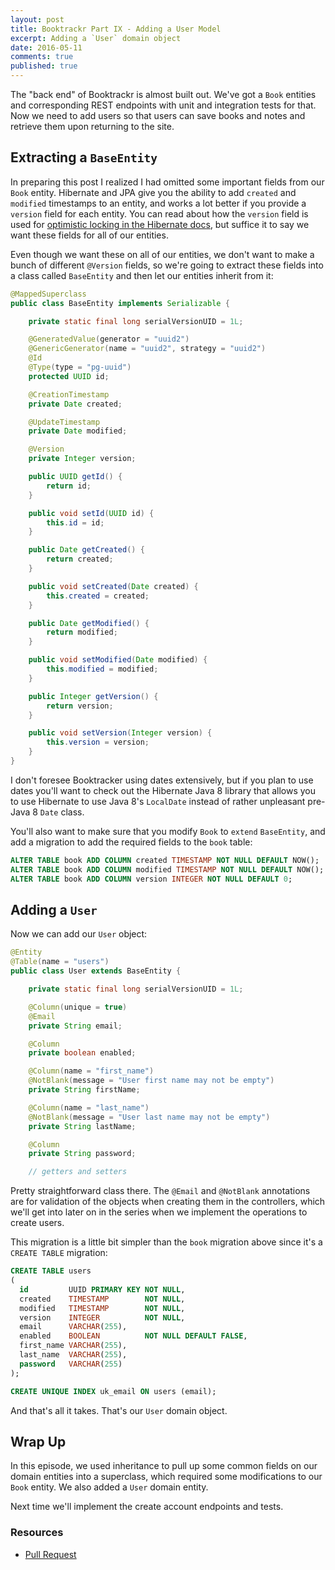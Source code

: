 ```yaml
---
layout: post
title: Booktrackr Part IX - Adding a User Model
excerpt: Adding a `User` domain object
date: 2016-05-11
comments: true
published: true
---
```


The "back end" of Booktrackr is almost built out. We've got a `Book` entities and corresponding REST endpoints with unit and integration tests for that. Now we need to add users so that users can save books and notes and retrieve them upon returning to the site.  

## Extracting a `BaseEntity`

In preparing this post I realized I had omitted some important fields from our `Book` entity. Hibernate and JPA give you the ability to add `created` and `modified` timestamps to an entity, and works a lot better if you provide a `version` field for each entity. You can read about how the `version` field is used for [optimistic locking in the Hibernate docs](http://docs.jboss.org/hibernate/orm/4.3/manual/en-US/html_single/#d5e2898), but suffice it to say we want these fields for all of our entities.

Even though we want these on all of our entities, we don't want to make a bunch of different `@Version` fields, so we're going to extract these fields into a class called `BaseEntity` and then let our entities inherit from it:

```java
@MappedSuperclass
public class BaseEntity implements Serializable {

    private static final long serialVersionUID = 1L;

    @GeneratedValue(generator = "uuid2")
    @GenericGenerator(name = "uuid2", strategy = "uuid2")
    @Id
    @Type(type = "pg-uuid")
    protected UUID id;

    @CreationTimestamp
    private Date created;

    @UpdateTimestamp
    private Date modified;

    @Version
    private Integer version;

    public UUID getId() {
        return id;
    }

    public void setId(UUID id) {
        this.id = id;
    }

    public Date getCreated() {
        return created;
    }

    public void setCreated(Date created) {
        this.created = created;
    }

    public Date getModified() {
        return modified;
    }

    public void setModified(Date modified) {
        this.modified = modified;
    }

    public Integer getVersion() {
        return version;
    }

    public void setVersion(Integer version) {
        this.version = version;
    }
}
```

I don't foresee Booktracker using dates extensively, but if you plan to use dates you'll want to check out the Hibernate Java 8 library that allows you to use Hibernate to use Java 8's `LocalDate` instead of rather unpleasant pre-Java 8 `Date` class.

You'll also want to make sure that you modify `Book` to `extend` `BaseEntity`, and add a migration to add the required fields to the `book` table:

```sql
ALTER TABLE book ADD COLUMN created TIMESTAMP NOT NULL DEFAULT NOW();
ALTER TABLE book ADD COLUMN modified TIMESTAMP NOT NULL DEFAULT NOW();
ALTER TABLE book ADD COLUMN version INTEGER NOT NULL DEFAULT 0;
```

## Adding a `User`

Now we can add our `User` object:

```java
@Entity
@Table(name = "users")
public class User extends BaseEntity {

    private static final long serialVersionUID = 1L;

    @Column(unique = true)
    @Email
    private String email;

    @Column
    private boolean enabled;

    @Column(name = "first_name")
    @NotBlank(message = "User first name may not be empty")
    private String firstName;

    @Column(name = "last_name")
    @NotBlank(message = "User last name may not be empty")
    private String lastName;

    @Column
    private String password;

    // getters and setters
```

Pretty straightforward class there. The `@Email` and `@NotBlank` annotations are for validation of the objects when creating them in the controllers, which we'll get into later on in the series when we implement the operations to create users.

This migration is a little bit simpler than the `book` migration above since it's a `CREATE TABLE` migration:

```sql
CREATE TABLE users
(
  id         UUID PRIMARY KEY NOT NULL,
  created    TIMESTAMP        NOT NULL,
  modified   TIMESTAMP        NOT NULL,
  version    INTEGER          NOT NULL,
  email      VARCHAR(255),
  enabled    BOOLEAN          NOT NULL DEFAULT FALSE,
  first_name VARCHAR(255),
  last_name  VARCHAR(255),
  password   VARCHAR(255)
);

CREATE UNIQUE INDEX uk_email ON users (email);
```

And that's all it takes. That's our `User` domain object.


## Wrap Up

In this episode, we used inheritance to pull up some common fields on our domain entities into a superclass, which required some modifications to our `Book` entity. We also added a `User` domain entity.

Next time we'll implement the create account endpoints and tests.

### Resources

* [Pull Request](https://github.com/rpmartz/booktrackr/pull/8/files)
